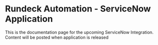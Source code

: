 # Rundeck Automation - ServiceNow Application

This is the documentation page for the upcoming ServiceNow Integration.  Content will be posted when application is released
